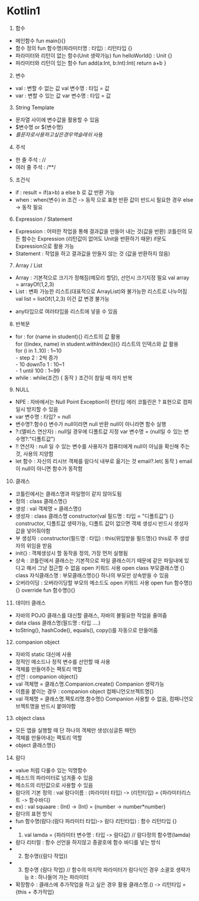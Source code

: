 # Kotlin1

1. 함수
  - 메인함수 
    fun main(){}
  - 함수 정의
    fun 함수명(파라미터명 : 타입) : 리턴타입 {}
  - 파라미터와 리턴이 없는 함수(Unit 생략가능)
    fun helloWorld() : Unit {}
  - 파라미터와 리턴이 있는 함수
    fun add(a:Int, b:Int):Int{ return a+b }
    
2. 변수
  - val : 변할 수 없는 값
    val 변수명 : 타입 = 값
  - var : 변할 수 있는 값
    var 변수명 : 타입 = 값
 
3. String Template
  - 문자열 사이에 변수값을 활용할 수 있음
  - $변수명 or ${변수명}
  - $를 문자로 사용하고 싶은 경우 역슬레쉬$ 사용

4. 주석
  - 한 줄 주석 : //
  - 여러 줄 주석 : /**/

5. 조건식
  - if : result = if(a>b) a else b 로 값 반환 가능
  - when : when(변수) in 조건 -> 동작 으로 표현
           반환 값이 반드시 필요한 경우 else -> 동작 필요
  
6. Expression / Statement
  - Expression : 어떠한 작업을 통해 결과값을 만들어 내는 것(값을 반환)
                코틀린의 모든 함수는 Expression (리턴값이 없어도 Unit을 반환하기 때문)
                if문도 Expression으로 활용 가능
  - Statement : 작업을 하고 결과값을 만들지 않는 것 (값을 반환하지 않음) 

7. Array / List
  - Array : 기본적으로 크기가 정해짐(메모리 할당), 선언시 크기지정 필요
            val array = arrayOf(1,2,3)
  - List  : 변화 가능한 리스트(대표적으로 ArrayList)와 불가능한 리스트로 나누어짐
            val list = listOf(1,2,3) 이건 값 변경 불가능
  * any타입으로 여러타입을 리스트에 넣을 수 있음
  
8. 반복문
  - for : for (name in student){} 리스트의 값 활용<br>
          for ((index, name) in student.withIndex()){} 리스트의 인덱스와 값 활용<br>
          for (i in 1..10) : 1~10<br>
          - step 2 : 2씩 증가<br>
          - 10 downTo 1 : 10~1<br>
          - 1 until 100 : 1~99<br>
  - while : while(조건) { 동작 } 조건이 참일 때 까지 반복
  
9. NULL
  - NPE : 자바에서는 Null Point Exception이 런타임 에러 코틀린은 ? 표현으로 컴파일시 방지할 수 있음
  - var 변수명 : 타입? = null 
  - 변수명?.함수() 변수가 null이라면 null 반환 null이 아니라면 함수 실행
  - ?:(엘비스 연산자) : null일 경우에 디폴트값 지정 var 변수명 = (null일 수 있는 변수명?:"디폴트값")
  - !! 연산자 : null 일 수 있는 변수를 사용자가 컴퓨터에게 null이 아님을 확신해 주는것, 사용의 지양함
  - let 함수 : 자신의 리시브 객체를 람다식 내부로 옮기는 것
               email?.let{ 동작 } email이 null이 아니면 함수가 동작함

10. 클래스
  - 코틀린에서는 클래스명과 파일명이 같지 않아도됨
  - 정의 : class 클래스명{}
  - 생성 : val 객체명 = 클래스명()
  - 생성자 : class 클래스명 constructor(val 필드명 : 타입 = "디폴트값") {} constructor, 디폴트값 생략가능, 디폴트 값이 없으면 객체 생성시 반드시 생성자 값을 넣어줘야함
  - 부 생성자 :  constructor(필드명 : 타입) : this(위임받을 필드명){} this로 주 생성자의 위임을 받음
  - init{} : 객체생성시 할 동작을 정의, 가장 먼저 실행됨 
  - 상속 : 코틀린에서 클래스는 기본적으로 파일 클래스이기 때문에 같은 파일내에 있다고 해서 그냥 접근할 수 없음
           open 키워드 사용
           open class 부모클래스명 {}
           class 자식클래스명 : 부모클래스명(){}
           하나의 부모만 상속받을 수 있음
  - 오버라이딩 : 오버라이딩할 부모의 메소드도 open 키워드 사용
                open fun 함수명(){}
                override fun 함수명(){}
                
11. 데이터 클래스
  - 자바의 POJO 클래스를 대신할 클래스, 자바의 불필요한 작업을 줄여줌
  - data class 클래스명(필드명 : 타입 ....)
  - toString(), hashCode(), equals(), copy()를 자동으로 만들어줌
  
12. companion object
  - 자바의 static 대신에 사용
  - 정적인 메소드나 정적 변수를 선언할 때 사용
  - 객체를 만들어주는 팩토리 역할
  - 선언 : companion object{}
  - val 객체명 = 클래스명.Companion.create() Companion 생략가능
  - 이름을 붙이는 경우 : companion object 컴패니언오브젝트명{} 
  - val 객체명 = 클래스명.팩토리명.함수명() Companion 사용할 수 없음, 컴패니언오브젝트명을 반드시 붙여야함
  
13. object class
  - 모든 앱을 실행할 때 단 하나의 객체만 생성(싱글톤 패턴)
  - 객체를 만들어내는 팩토리 역할
  - object 클래스명{}
  
14. 람다
  - value 처럼 다룰수 있는 익명함수 
  - 메소드의 파라미터로 넘겨줄 수 있음
  - 메소드의 리턴값으로 사용할 수 있음
  - 람다의 기본 정의 : val 람다이름 : (파라미터 타입) -> (리턴타입) = {파라미터리스트 -> 함수바디}
  - ex) : val squaare : (Int) -> (Int) = {number -> number*number}
  - 람다의 표현 방식
  - fun 함수명(람다:(람다 파라미터 타입)-> 람다 리턴타입) : 함수 리턴타입 {}
  - 1) val lamda = {파라미터 변수명 : 타입 -> 람다값} // 람다정의
       함수명(lamda)
  - 람다 리터럴 : 함수 선언을 하지않고 중괄호에 함수 바디를 넣는 방식
  - 2) 함수명({람다 작업})
  - 3) 함수명 {람다 작업} // 함수의 마지막 파라미터가 람다식인 경우 소괄호 생략가능 it : 하나들어 가는 파라미터 
  - 확장함수 : 클래스에 추가작업을 하고 싶은 경우 활용
              클래스명.() -> 리턴타입 = {this + 추가작업}
